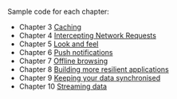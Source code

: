 

Sample code for each chapter:

- Chapter 3 [Caching](https://github.com/deanhume/progressive-web-apps-book/tree/master/chapter-3)
- Chapter 4 [Intercepting Network Requests](https://github.com/deanhume/progressive-web-apps-book/tree/master/chapter-4)
- Chapter 5 [Look and feel](https://github.com/deanhume/progressive-web-apps-book/tree/master/chapter-5)
- Chapter 6 [Push notifications](https://github.com/deanhume/progressive-web-apps-book/tree/master/chapter-6)
- Chapter 7 [Offline browsing](https://github.com/deanhume/progressive-web-apps-book/tree/master/chapter-7)
- Chapter 8 [Building more resilient applications](https://github.com/deanhume/progressive-web-apps-book/tree/master/chapter-8)
- Chapter 9 [Keeping your data synchronised](https://github.com/deanhume/progressive-web-apps-book/tree/master/chapter-9)
- Chapter 10 [Streaming data](https://github.com/deanhume/progressive-web-apps-book/tree/master/chapter-10)
